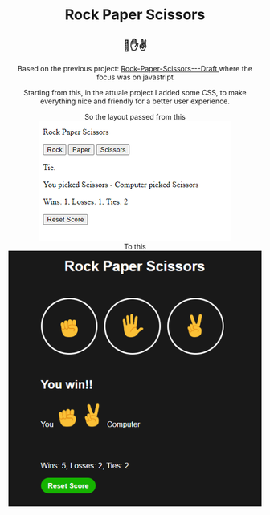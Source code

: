 <div align = "center">
  <h1>Rock Paper Scissors</h1>
  
  <h2> 👊✋✌️</h2>
  
  <p>
    Based on the previous project: 
    <a href = 'https://github.com/DeniseDichiara/Rock-Paper-Scissors---Draft'>
      Rock-Paper-Scissors---Draft
    </a>
  where the focus was on javastript
  </p>
  
 Starting from this, in the attuale project I added some CSS, to make everything nice and friendly for a better user experience.

 So the layout passed from this  
 <img src = 'https://github.com/DeniseDichiara/Rock-Paper-Scissors---Draft/blob/main/Draft%20Rock-Paper-Scissors.png'>
 <br>
 To this
 <br>
  <img src = 'https://github.com/DeniseDichiara/Rock-Paper-Scissors/blob/main/Rock%20Paper%20Scissors%20GitHub%20README.png'>
</div>
